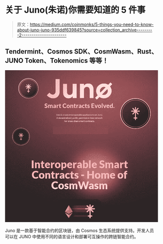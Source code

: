 # 关于 Juno(朱诺)你需要知道的 5 件事

> 原文：<https://medium.com/coinmonks/5-things-you-need-to-know-about-juno-juno-935ddf639845?source=collection_archive---------2----------------------->

## Tendermint、Cosmos SDK、CosmWasm、Rust、JUNO Token、Tokenomics 等等！

![](img/8137147aed1079575ef0997ac94ff13c.png)

Juno 是一款基于智能合约的区块链，由 Cosmos 生态系统提供支持。开发人员可以在 JUNO 中使用不同的语言设计和部署可互操作的跨链智能合约。
